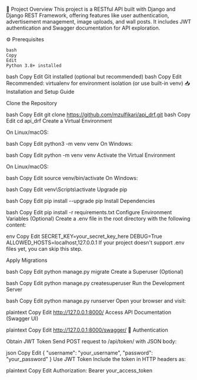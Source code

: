 📌 Project Overview
This project is a RESTful API built with Django and Django REST Framework, offering features like user authentication, advertisement management, image uploads, and wall posts. It includes JWT authentication and Swagger documentation for API exploration.

⚙️ Prerequisites
```
bash
Copy
Edit
Python 3.8+ installed
```
bash
Copy
Edit
Git installed (optional but recommended)
bash
Copy
Edit
Recommended: virtualenv for environment isolation (or use built-in venv)
📥 Installation and Setup Guide

Clone the Repository

bash
Copy
Edit
git clone https://github.com/mzulfikari/api_drf.git
bash
Copy
Edit
cd api_drf
Create a Virtual Environment

On Linux/macOS:

bash
Copy
Edit
python3 -m venv venv
On Windows:

bash
Copy
Edit
python -m venv venv
Activate the Virtual Environment

On Linux/macOS:

bash
Copy
Edit
source venv/bin/activate
On Windows:

bash
Copy
Edit
venv\Scripts\activate
Upgrade pip

bash
Copy
Edit
pip install --upgrade pip
Install Dependencies

bash
Copy
Edit
pip install -r requirements.txt
Configure Environment Variables (Optional)
Create a .env file in the root directory with the following content:

env
Copy
Edit
SECRET_KEY=your_secret_key_here
DEBUG=True
ALLOWED_HOSTS=localhost,127.0.0.1
If your project doesn't support .env files yet, you can skip this step.

Apply Migrations

bash
Copy
Edit
python manage.py migrate
Create a Superuser (Optional)

bash
Copy
Edit
python manage.py createsuperuser
Run the Development Server

bash
Copy
Edit
python manage.py runserver
Open your browser and visit:

plaintext
Copy
Edit
http://127.0.0.1:8000/
Access API Documentation (Swagger UI)

plaintext
Copy
Edit
http://127.0.0.1:8000/swagger/
🔐 Authentication

Obtain JWT Token
Send POST request to /api/token/ with JSON body:

json
Copy
Edit
{
  "username": "your_username",
  "password": "your_password"
}
Use JWT Token
Include the token in HTTP headers as:

plaintext
Copy
Edit
Authorization: Bearer your_access_token
